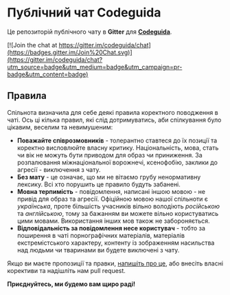 # Публічний чат Codeguida

Це репозиторій публічного чату в **Gitter** для **[Codeguida](http://codeguida.com/)**.

[![Join the chat at https://gitter.im/codeguida/chat](https://badges.gitter.im/Join%20Chat.svg)](https://gitter.im/codeguida/chat?utm_source=badge&utm_medium=badge&utm_campaign=pr-badge&utm_content=badge)

## Правила

Спільнота визначила для себе деякі правила коректного поводження в чаті. Ось ці кілька правил, які слід дотримуватись, аби спілкування було цікавим, веселим та невимушеним:

* **Поважайте співрозмовників** - толерантно ставтеся до їх позиції та коректно висловлюйте власну критику. Національність, мова, стать чи вік не можуть бути приводом для образ чи приниження. За розпалювання міжнаціональної ворожнечі, ксенофобію, заклики до агресії - виключення з чату.
* **Без мату** - це означає, що ми не вітаємо грубу ненормативну лексику. Всі хто порушить це правило будуть забанені.
* **Мовна терпимість** - повідомлення, написані іншою мовою - не привід для образ та агресії. Офіційною мовою нашої спільноти є _українська_, проте більшість учасників вільно володіють _російською_ та _англійською_, тому за бажанням ви можете вільно користуватись цими мовами. Використання інших мов також не забороняється.
* **Відповідальність за повідомлення несе користувач** - тобто за поширення в чаті порнографічних матеріалів, матеріалів екстремістського характеру, контенту із зображенням насильства над людьми чи тваринами ви будете виключені з чату.

Якщо ви маєте пропозиції та правки, [напишіть про це](https://github.com/codeguida/chat/issues/new), або внесіть власні корективи та надішліть нам pull request.

**Приєднуйтесь, ми будемо вам щиро раді!**
